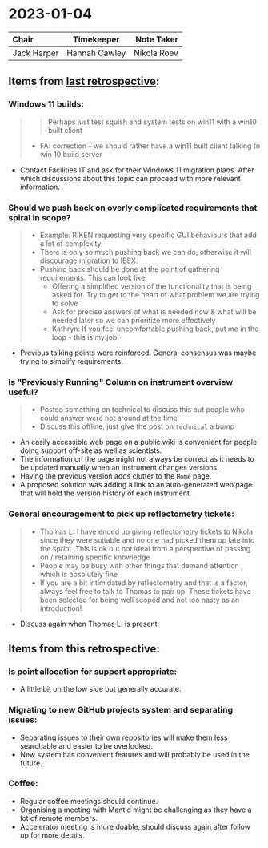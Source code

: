 # 2023-01-04

| Chair      | Timekeeper | Note Taker |
| :--------   | :---------: | ----------: |
| Jack Harper | Hannah Cawley | Nikola Roev |

## Items from [last retrospective](Retrospective-Notes-2022.11.23):

### Windows 11 builds:
>> Perhaps just test squish and system tests on win11 with a win10 built client
>- FA: correction - we should rather have a win11 built client talking to win 10 build server
- Contact Facilities IT and ask for their Windows 11 migration plans. After which discussions about this topic can proceed with more relevant information.

### Should we push back on overly complicated requirements that spiral in scope? 
> - Example: RIKEN requesting very specific GUI behaviours that add a lot of complexity
> - There is only so much pushing back we can do, otherwise it will discourage migration to IBEX.
> - Pushing back should be done at the point of gathering requirements. This can look like:
>     - Offering a simplified version of the functionality that is being asked for. Try to get to the heart of what problem we are trying to solve
>     - Ask for precise answers of what is needed now & what will be needed later so we can prioritize more effectively
>     - Kathryn: If you feel uncomfortable pushing back, put me in the loop - this is my job
- Previous talking points were reinforced. General consensus was maybe trying to simplify requirements.

### Is "Previously Running" Column on instrument overview useful?
> - Posted something on technical to discuss this but people who could answer were not around at the time
> - Discuss this offline, just give the post on `technical` a bump
- An easily accessible web page on a public wiki is convenient for people doing support off-site as well as scientists.
- The information on the page might not always be correct as it needs to be updated manually when an instrument changes versions.
- Having the previous version adds clutter to the `Home` page.
- A proposed solution was adding a link to an auto-generated web page that will hold the version history of each instrument.

### General encouragement to pick up reflectometry tickets:
> - Thomas L: I have ended up giving reflectometry tickets to Nikola since they were suitable and no one had picked them up late into the sprint. This is ok but not ideal from a perspective of passing on / retaining specific knowledge
> - People may be busy with other things that demand attention which is absolutely fine
> - If you are a bit intimidated by reflectometry and that is a factor, always feel free to talk to Thomas to pair up. These tickets have been selected for being well scoped and not too nasty as an introduction!
- Discuss again when Thomas L. is present.


## Items from this retrospective:

### Is point allocation for support appropriate:
- A little bit on the low side but generally accurate.

### Migrating to new GitHub projects system and separating issues:
- Separating issues to their own repositories will make them less searchable and easier to be overlooked.
- New system has convenient features and will probably be used in the future.

### Coffee:
- Regular coffee meetings should continue.
- Organising a meeting with Mantid might be challenging as they have a lot of remote members.
- Accelerator meeting is more doable, should discuss again after follow up for more details.